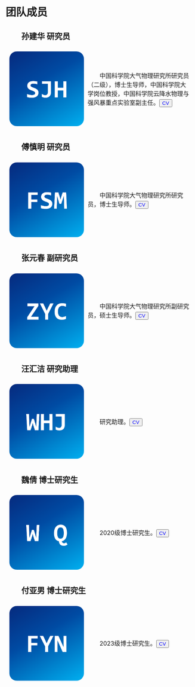 <h1 id="people">团队成员</h1>

<h2 style="text-indent: 2em;">孙建华 研究员</h2>
<div style="display: flex; align-items: center; padding: 10px;">
  <img src="portrait/portrait_sunjianhua.png" alt="sjh" width="200" style="border-radius: 10%; margin-right: 10px">
  <p style="text-indent: 2em; font-size: 16px;">中国科学院大气物理研究所研究员（二级），博士生导师，中国科学院大学岗位教授，中国科学院云降水物理与强风暴重点实验室副主任。<button><a href="/pdf/cv_sunjianhua.pdf" style="text-decoration: none; color: blue;">CV</a></button></p>
</div>

<h2 style="text-indent: 2em;">傅慎明 研究员</h2>
<div style="display: flex; align-items: center; padding: 10px;">
  <img src="portrait/portrait_fushenming.png" alt="fsm" width="200" style="border-radius: 10%; margin-right: 10px">
  <p style="text-indent: 2em; font-size: 16px;">中国科学院大气物理研究所研究员，博士生导师。<button><a href="/pdf/cv_sunjianhua.pdf" style="text-decoration: none; color: blue;">CV</a></button></p>
</div>

<h2 style="text-indent: 2em;">张元春 副研究员</h2>
<div style="display: flex; align-items: center; padding: 10px;">
  <img src="portrait/portrait_zhangyuanchun.png" alt="zyc" width="200" style="border-radius: 10%; margin-right: 10px">
  <p style="text-indent: 2em; font-size: 16px;">中国科学院大气物理研究所副研究员，硕士生导师。<button><a href="/pdf/cv_sunjianhua.pdf" style="text-decoration: none; color: blue;">CV</a></button></p>
</div>

<h2 style="text-indent: 2em;">汪汇洁 研究助理</h2>
<div style="display: flex; align-items: center; padding: 10px;">
  <img src="portrait/portrait_wanghuijie.png" alt="whj" width="200" style="border-radius: 10%; margin-right: 10px">
  <p style="text-indent: 2em; font-size: 16px;">研究助理。<button><a href="/pdf/cv_sunjianhua.pdf" style="text-decoration: none; color: blue;">CV</a></button></p>
</div>

<h2 style="text-indent: 2em;">魏倩 博士研究生</h2>
<div style="display: flex; align-items: center; padding: 10px;">
  <img src="portrait/portrait_weiqian.png" alt="wq" width="200" style="border-radius: 10%; margin-right: 10px">
  <p style="text-indent: 2em; font-size: 16px;">2020级博士研究生。<button><a href="/pdf/cv_sunjianhua.pdf" style="text-decoration: none; color: blue;">CV</a></button></p>
</div>

<h2 style="text-indent: 2em;">付亚男 博士研究生</h2>
<div style="display: flex; align-items: center; padding: 10px;">
  <img src="portrait/portrait_fuyanan.png" alt="fyn" width="200" style="border-radius: 10%; margin-right: 10px">
  <p style="text-indent: 2em; font-size: 16px;">2023级博士研究生。<button><a href="/pdf/cv_sunjianhua.pdf" style="text-decoration: none; color: blue;">CV</a></button></p>
</div>

<br><br><br>
